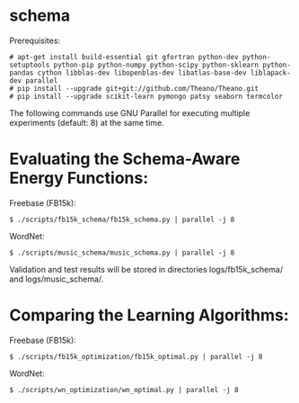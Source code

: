 # schema

Prerequisites:

    # apt-get install build-essential git gfortran python-dev python-setuptools python-pip python-numpy python-scipy python-sklearn python-pandas cython libblas-dev libopenblas-dev libatlas-base-dev liblapack-dev parallel
    # pip install --upgrade git+git://github.com/Theano/Theano.git
    # pip install --upgrade scikit-learn pymongo patsy seaborn termcolor

The following commands use GNU Parallel for executing multiple experiments (default: 8) at the same time.

# Evaluating the Schema-Aware Energy Functions:

Freebase (FB15k):

    $ ./scripts/fb15k_schema/fb15k_schema.py | parallel -j 8

WordNet:

    $ ./scripts/music_schema/music_schema.py | parallel -j 8

Validation and test results will be stored in directories logs/fb15k_schema/ and logs/music_schema/.

# Comparing the Learning Algorithms:

Freebase (FB15k):

    $ ./scripts/fb15k_optimization/fb15k_optimal.py | parallel -j 8

WordNet:

    $ ./scripts/wn_optimization/wn_optimal.py | parallel -j 8
